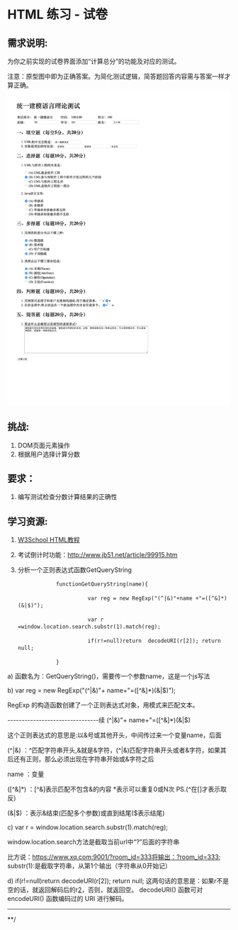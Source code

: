 # HTML 练习 - 试卷
## 需求说明:

为你之前实现的试卷界面添加“计算总分”的功能及对应的测试。

注意：原型图中即为正确答案。为简化测试逻辑，简答题回答内容需与答案一样才算正确。
![](./mockup.png)

## 挑战:

1. DOM页面元素操作
2. 根据用户选择计算分数

## 要求：

1. 编写测试检查分数计算结果的正确性

## 学习资源:

1. [W3School HTML教程](http://www.w3school.com.cn/html/index.asp)
2. 考试倒计时功能：http://www.jb51.net/article/99915.htm
3. 分析一个正则表达式函数GetQueryString

                   functionGetQueryString(name){

                             var reg = new RegExp("(^|&)"+name +"=([^&]*)(&|$)");

                             var r =window.location.search.substr(1).match(reg);

                             if(r!=null)return  decodeURI(r[2]); return null;

                   }

  a) 函数名为：GetQueryString()，需要传一个参数name，这是一个js写法

  b) var reg = new RegExp("(^|&)"+ name+"=([^&]*)(&|$)");

   RegExp 的构造函数创建了一个正则表达式对象，用模式来匹配文本。

--------------------------------续
(^|&)"+ name+"=([^&]*)(&|$)

这个正则表达式的意思是:以&号或其他开头，中间传过来一个变量name，后面

(^|&)   ：^匹配字符串开头,&就是&字符，(^|&)匹配字符串开头或者&字符，如果其后还有正则，那么必须出现在字符串开始或&字符之后

name   ：变量

([^&]*)  ：[^&]表示匹配不包含&的内容 *表示可以重复0或N次     PS.(^在[]才表示取反)

(&|$)   ：表示&结束(匹配多个参数)或直到结尾($表示结尾)

 c) var r = window.location.search.substr(1).match(reg);

window.location.search方法是截取当前url中“?”后面的字符串

比方说：https://www.xq.com:9001/?room_id=333将输出：?room_id=333;
substr(1):是截取字符串，从第1个输出（字符串从0开始记）



d) if(r!=null)return decodeURI(r[2]);
return null;
这两句话的意思是：如果r不是空的话，就返回解码后的r[2](room_id=333,就返回333)，否则，就返回空。
decodeURI() 函数可对 encodeURI() 函数编码过的 URI 进行解码。



---------------------------------------------------------------------------------------------------------
**/

